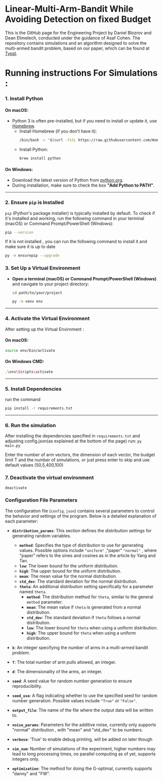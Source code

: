 # Linear-Multi-Arm-Bandit While Avoiding Detection on fixed Budget
This is the GitHub page for the Engineering Project by Daniel Blozrov and Dean Elimelech, conducted under the guidance of Asaf Cohen. The repository contains simulations and an algorithm designed to solve the multi-armed bandit problem, based on our paper, which can be found at  [Typst](https://typst.app/project/rID3L_KmAjmQz75AsGRRrk). 


# Running instructions For Simulations :
### 1. Install Python

#### On macOS:
- Python 3 is often pre-installed, but if you need to install or update it, use [Homebrew](https://brew.sh/).
  - Install Homebrew (if you don't have it):
    ```bash
    /bin/bash -c "$(curl -fsSL https://raw.githubusercontent.com/Homebrew/install/HEAD/install.sh)"
    ```
  - Install Python:
    ```bash
    brew install python
    ```

#### On Windows:
- Download the latest version of Python from [python.org](https://www.python.org/downloads/windows/).
- During installation, make sure to check the box **"Add Python to PATH"**.

---

### 2. Ensure `pip` is Installed

`pip` (Python's package installer) is typically installed by default. To check if it's installed and working, run the following command in your terminal (macOS) or Command Prompt/PowerShell (Windows):

```bash
pip --version
```
If it is not installed , you can run the following command to install it and make sure it is up to date
```bash
py -m ensurepip --upgrade
```
### 3. Set Up a Virtual Environment

- **Open a terminal (macOS) or Command Prompt/PowerShell (Windows)** and navigate to your project directory:
  ```bash
  cd path/to/your/project
  ```
  ```bash
  py -m venv env
  ```
---
### 4. Activate the Virtual Environment
After setting up the Virtual Envirnment :
#### On macOS:
```bash
source env/bin/activate
```
#### On Windows CMD:

  ```bash
  .\env\Scripts\activate
  ```
---
### 5. Install Dependencies
run the command
```bash
pip install -r requirements.txt
```
---
### 6. Run the simulation
After installing the dependencies specified in `requirements.txt` and adjusting config.json(as explained at the bottom of the page) run:
``` py main.py ```

Enter the number of arm vectors, the dimension of each vector, the budget limit T and the number of simulations, or just press enter to skip and use default values (50,5,400,100)
### 7. Deactivate the virtual environment
```bash
deactivate
```
### Configuration File Parameters

The configuration file (`config.json`) contains several parameters to control the behavior and settings of the program. Below is a detailed explanation of each parameter:

- **`distribution_params`**: This section defines the distribution settings for generating random variables.
  - **`method`**: Specifies the type of distribution to use for generating values. Possible options include `"uniform"` ,"paper" `"normal"` , where "paper" refers to the sines and cosines as in the article by Yang and Tan.
  - **`low`**: The lower bound for the uniform distribution.
  - **`high`**: The upper bound for the uniform distribution.
  - **`mean`**: The mean value for the normal distribution.
  - **`std_dev`**: The standard deviation for the normal distribution.
  - **`theta`**: An additional distribution setting specifically for a parameter named `theta`.
    - **`method`**: The distribution method for `theta`, similar to the general `method` parameter.
    - **`mean`**: The mean value if `theta` is generated from a normal distribution.
    - **`std_dev`**: The standard deviation if `theta` follows a normal distribution.
    - **`low`**: The lower bound for `theta` when using a uniform distribution.
    - **`high`**: The upper bound for `theta` when using a uniform distribution.

- **`k`**: An integer specifying the number of arms in a multi-armed bandit problem.

- **`T`**: The total number of arm pulls allowed, an integer.

- **`d`**: The dimensionality of the arms, an integer.

- **`seed`**: A seed value for random number generation to ensure reproducibility.

- **`seed_use`**: A flag indicating whether to use the specified seed for random number generation. Possible values include `"True"` or `"False"`.

- **`output_file`**: The name of the file where the output data will be written to.
- **`noise_params`**: Parameters for the additive noise, currently only supports "normal" distribution , with "mean" and "std_dev" to be numbers.
- **`verbose`**: 'True' to enable debug printing, will be added on later though
- **`sim_num`**: Number of simulations of the experiment, higher numbers may lead to long processing times, no parallel computing as of yet, supports integers only.
- **`optimization`**: The method for doing the G-optimal, currently supports "danny" and "FW".
